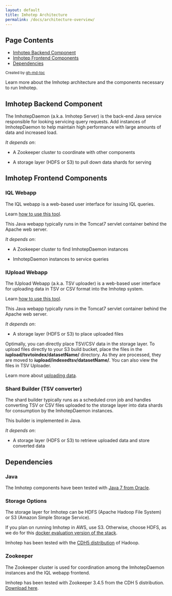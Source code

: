 ```yaml
---
layout: default
title: Imhotep Architecture
permalink: /docs/architecture-overview/
---
```


## Page Contents

* [Imhotep Backend Component](#imhotep-backend-component)
* [Imhotep Frontend Components](#imhotep-frontend-components)
* [Dependencies](#dependencies)

<sub>Created by [gh-md-toc](https://github.com/ekalinin/github-markdown-toc.go)</sub>

Learn more about the Imhotep architecture and the components necessary to run Imhotep.


## Imhotep Backend Component
The ImhotepDaemon (a.k.a. Imhotep Server) is the back-end Java service responsible for looking servicing query requests. Add instances of ImhotepDaemon to help maintain high performance with large amounts of data and increased load.

 *It depends on*: 

* A Zookeeper cluster to coordinate with other components

* A storage layer (HDFS or S3) to pull down data shards for serving

## Imhotep Frontend Components

### **IQL Webapp**
The IQL webapp is a web-based user interface for issuing IQL queries. 

Learn [how to use this tool](http://opensource.indeedeng.io/imhotep/docs/quick-start/#iql-web-client).

This Java webapp typically runs in the Tomcat7 servlet container behind the Apache web server. 

*It depends on*: 

* A Zookeeper cluster to find ImhotepDaemon instances 

* ImhotepDaemon instances to service queries

### **IUpload Webapp**
The IUpload Webapp (a.k.a. TSV uploader) is a web-based user interface for uploading data in TSV or CSV format into the Imhotep system. 

Learn [how to use this tool](http://opensource.indeedeng.io/imhotep/docs/quick-start/#imhotep-tsv-uploader).

This Java webapp typically runs in the Tomcat7 servlet container behind the Apache web server. 

*It depends on*: 

* A storage layer (HDFS or S3) to place uploaded files 

Optimally, you can directly place TSV/CSV data in the storage layer. To upload files directly to your S3 build bucket, place the files in the <strong>iupload/tsvtoindex/datasetName/</strong> directory. As they are processed, they are moved to <strong>iupload/indexedtsv/datasetName/</strong>. You can also view the files in TSV Uploader. 

Learn more about [uploading data](http://opensource.indeedeng.io/imhotep/docs/quick-start/#imhotep-tsv-uploader).

### **Shard Builder (TSV converter)**
The shard builder typically runs as a scheduled cron job and handles converting TSV or CSV files uploaded to the storage layer into data shards for consumption by the ImhotepDaemon instances.

This builder is implemented in Java.

*It depends on*:
 
* A storage layer (HDFS or S3) to retrieve uploaded data and store converted data

## Dependencies

### **Java**
The Imhotep components have been tested with [Java 7 from Oracle](http://www.oracle.com/technetwork/java/javase/downloads/java-archive-downloads-javase7-521261.html). 

### **Storage Options**
The storage layer for Imhotep can be HDFS (Apache Hadoop File System) or S3 (Amazon Simple Storage Service). 

If you plan on running Imhotep in AWS, use S3. Otherwise, choose HDFS, as we do for this [docker evaluation version of the stack](https://github.com/indeedeng/imhotep-docker/blob/master/README.md).

Imhotep has been tested with the [CDH5 distribution](https://www.cloudera.com/downloads/cdh/5-10-0.html) of Hadoop. 

### **Zookeeper**
The Zookeeper cluster is used for coordination among the ImhotepDaemon instances and the IQL webapp frontend.

Imhotep has been tested with Zookeeper 3.4.5 from the CDH 5 distribution. [Download here](http://archive.cloudera.com/cdh5/cdh/5/zookeeper-3.4.5-cdh5.10.0.tar.gz).


